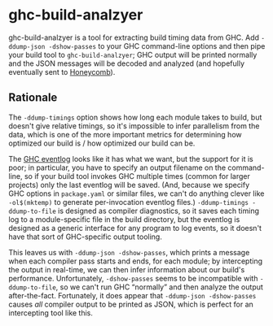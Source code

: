 # ghc-build-analzyer

ghc-build-analzyer is a tool for extracting build timing data from GHC. Add
`-ddump-json -dshow-passes` to your GHC command-line options and then pipe your
build tool to `ghc-build-analzyer`; GHC output will be printed normally and the
JSON messages will be decoded and analyzed (and hopefully eventually sent to
[Honeycomb]).

## Rationale

The `-ddump-timings` option shows how long each module takes to build, but
doesn't give relative timings, so it's impossible to infer parallelism from the
data, which is one of the more important metrics for determining how optimized
our build is / how optimized our build can be.

The [GHC eventlog][well-typed-eventlog] looks like it has what we want, but the
support for it is poor; in particular, you have to specify an output filename
on the command-line, so if your build tool invokes GHC multiple times (common
for larger projects) only the last eventlog will be saved. (And, because we
specify GHC options in `package.yaml` or similar files, we can't do anything
clever like `-ol$(mktemp)` to generate per-invocation eventlog files.)
`-ddump-timings -ddump-to-file` is designed as compiler diagnostics, so it
saves each timing log to a module-specific file in the build directory, but the
eventlog is designed as a generic interface for any program to log events, so
it doesn't have that sort of GHC-specific output tooling.

This leaves us with `-ddump-json -dshow-passes`, which prints a message when
each compiler pass starts and ends, for each module; by intercepting the output
in real-time, we can then infer information about our build's performance.
Unfortunately, `-dshow-passes` seems to be incompatible with `-ddump-to-file`,
so we can't run GHC “normally” and then analyze the output after-the-fact.
Fortunately, it does appear that `-ddump-json -dshow-passes` causes _all_
compiler output to be printed as JSON, which is perfect for an intercepting
tool like this.

[well-typed-eventlog]: https://well-typed.com/blog/2019/09/eventful-ghc/
[Honeycomb]: https://www.honeycomb.io/
